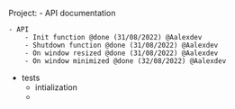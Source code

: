 Project:
	- API documentation
	
	- API
		- Init function @done (31/08/2022) @Aalexdev
		- Shutdown function @done (31/08/2022) @Aalexdev
		- On window resized @done (31/08/2022) @Aalexdev
		- On window minimized @done (32/08/2022) @Aalexdev
	
- tests
	- intialization
	- 
